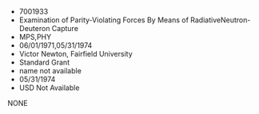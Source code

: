 * 7001933
* Examination of Parity-Violating Forces By Means of RadiativeNeutron-Deuteron Capture
* MPS,PHY
* 06/01/1971,05/31/1974
* Victor Newton, Fairfield University
* Standard Grant
*   name not available
* 05/31/1974
* USD Not Available

NONE